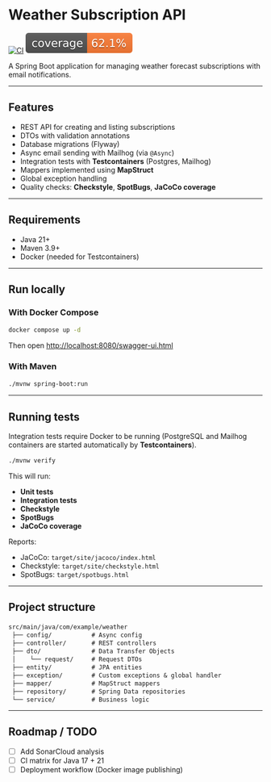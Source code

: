 # Weather Subscription API

[![CI](https://github.com/<your-username>/weather-subscription-api/actions/workflows/ci.yml/badge.svg)](https://github.com/<your-username>/weather-subscription-api/actions/workflows/ci.yml)
![Coverage](.github/badges/jacoco.svg)

A Spring Boot application for managing weather forecast subscriptions with email notifications.

---

## Features
- REST API for creating and listing subscriptions
- DTOs with validation annotations
- Database migrations (Flyway)
- Async email sending with Mailhog (via `@Async`)
- Integration tests with **Testcontainers** (Postgres, Mailhog)
- Mappers implemented using **MapStruct**
- Global exception handling
- Quality checks: **Checkstyle**, **SpotBugs**, **JaCoCo coverage**

---

## Requirements
- Java 21+
- Maven 3.9+
- Docker (needed for Testcontainers)

---

## Run locally

### With Docker Compose
```bash
docker compose up -d
```
Then open [http://localhost:8080/swagger-ui.html](http://localhost:8080/swagger-ui.html)

### With Maven
```bash
./mvnw spring-boot:run
```

---

## Running tests
Integration tests require Docker to be running (PostgreSQL and Mailhog containers are started automatically by **Testcontainers**).

```bash
./mvnw verify
```

This will run:
- **Unit tests**
- **Integration tests**
- **Checkstyle**
- **SpotBugs**
- **JaCoCo coverage**

Reports:
- JaCoCo: `target/site/jacoco/index.html`
- Checkstyle: `target/site/checkstyle.html`
- SpotBugs: `target/spotbugs.html`

---

## Project structure
```
src/main/java/com/example/weather
 ├── config/           # Async config
 ├── controller/       # REST controllers
 ├── dto/              # Data Transfer Objects
 │    └── request/     # Request DTOs
 ├── entity/           # JPA entities
 ├── exception/        # Custom exceptions & global handler
 ├── mapper/           # MapStruct mappers
 ├── repository/       # Spring Data repositories
 └── service/          # Business logic
```

---

## Roadmap / TODO
- [ ] Add SonarCloud analysis
- [ ] CI matrix for Java 17 + 21
- [ ] Deployment workflow (Docker image publishing)
